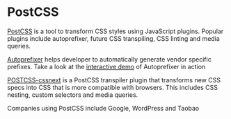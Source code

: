# PostCSS

[PostCSS](http://postcss.org/) is a tool to transform CSS styles using JavaScript plugins. Popular plugins include autoprefixer, future CSS transpiling, CSS linting and media queries.

[Autoprefixer](https://github.com/postcss/autoprefixer) helps developer to automatically generate vendor specific prefixes. Take a look at the [interactive demo](http://autoprefixer.github.io/) of Autoprefixer in action

[POSTCSS-cssnext](http://cssnext.io/) is a PostCSS transpiler plugin that transforms new CSS specs into CSS that is more compatible with browsers. This includes CSS nesting, custom selectors and media queries.

Companies using PostCSS include Google, WordPress and Taobao